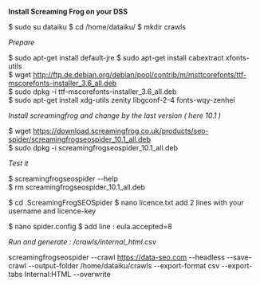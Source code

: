 **Install Screaming Frog on your DSS**

$ sudo su dataiku
$ cd /home/dataiku/
$ mkdir crawls

*Prepare*

$ sudo apt-get install default-jre
$ sudo apt-get install cabextract xfonts-utils  
$ wget http://ftp.de.debian.org/debian/pool/contrib/m/msttcorefonts/ttf-mscorefonts-installer_3.6_all.deb  
$ sudo dpkg -i ttf-mscorefonts-installer_3.6_all.deb  
$ sudo apt-get install xdg-utils zenity libgconf-2-4 fonts-wqy-zenhei  

*Install screamingfrog and change by the last version ( here 10.1 )*

$ wget https://download.screamingfrog.co.uk/products/seo-spider/screamingfrogseospider_10.1_all.deb  
$ sudo dpkg -i screamingfrogseospider_10.1_all.deb  

*Test it*

$ screamingfrogseospider --help  
$ rm screamingfrogseospider_10.1_all.deb

$ cd .ScreamingFrogSEOSpider
$ nano licence.txt
add 2 lines with your username and licence-key 

$ nano spider.config
$ add line : eula.accepted=8

*Run and generate : /crawls/internal_html.csv*

screamingfrogseospider --crawl https://data-seo.com --headless --save-crawl --output-folder /home/dataiku/crawls --export-format csv --export-tabs Internal:HTML --overwrite
